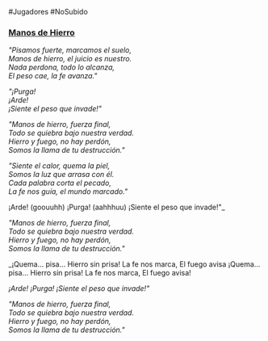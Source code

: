 #Jugadores #NoSubido
### [Manos de Hierro](https://suno.com/song/bd6181b7-c4d3-4e9b-8243-edd52ffcc076)

_"Pisamos fuerte, marcamos el suelo,  
Manos de hierro, el juicio es nuestro.  
Nada perdona, todo lo alcanza,  
El peso cae, la fe avanza."_  

_"¡Purga!  
¡Arde!   
¡Siente el peso que invade!"_  


_"Manos de hierro, fuerza final,  
Todo se quiebra bajo nuestra verdad.  
Hierro y fuego, no hay perdón,  
Somos la llama de tu destrucción."_  


_"Siente el calor, quema la piel,  
Somos la luz que arrasa con él.  
Cada palabra corta el pecado,  
La fe nos guía, el mundo marcado."_  

¡Arde! (goouuhh)
¡Purga! (aahhhuu)
¡Siente el peso que invade!"_  

_"Manos de hierro, fuerza final,  
Todo se quiebra bajo nuestra verdad.  
Hierro y fuego, no hay perdón,  
Somos la llama de tu destrucción."_  

_¡Quema… pisa…
Hierro sin prisa!
La fe nos marca,
El fuego avisa 
¡Quema… pisa… 
Hierro sin prisa! 
La fe nos marca,
El fuego avisa! 

_¡Arde! 
¡Purga! 
¡Siente el peso que invade!"_  

_"Manos de hierro, fuerza final,  
Todo se quiebra bajo nuestra verdad.  
Hierro y fuego, no hay perdón,  
Somos la llama de tu destrucción."_  